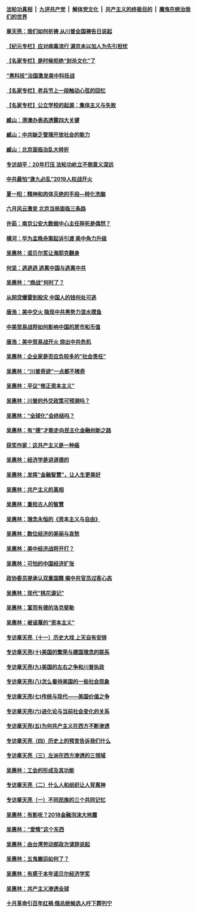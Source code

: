 

####  [法轮功真相](../../../../basic/blob/master/README.md?t=07050102) &nbsp;|&nbsp; [九评共产党](../../../../9ping.md/blob/master/README.md?t=07050102) &nbsp;|&nbsp; [解体党文化](../../../../jtdwh.md/blob/master/README.md?t=07050102)  &nbsp;|&nbsp; [共产主义的终极目的](../../../../gczydzjmd.md/blob/master/README.md?t=07050102) &nbsp;|&nbsp; [魔鬼在统治我们的世界](../../../../mgztzwmdsj.md/blob/master/README.md?t=07050102) 

#### [章天亮：我们如何祈祷 从川普全国祷告日说起](../pages/nsc423/n11944627.md?t=07050102) 

#### [【纪元专栏】应对病毒流行 渥京未以加人为先引担忧](../pages/nsc423/n11875714.md?t=07050102) 

#### [【名家专栏】是时候拒绝“封杀文化”了](../pages/nsc423/n11814093.md?t=07050102) 

#### [“黑科技”治国激发美中科技战](../pages/nsc423/n11638056.md?t=07050102) 

#### [【名家专栏】老兵节上一段触动心弦的回忆](../pages/nsc423/n11646016.md?t=07050102) 

#### [【名家专栏】公立学校的起源：集体主义与失败](../pages/nsc423/n11601833.md?t=07050102) 

#### [臧山：港澳办表态透露四大关键](../pages/nsc423/n11421628.md?t=07050102) 

#### [臧山：中共缺乏管理开放社会的能力](../pages/nsc423/n11407457.md?t=07050102) 

#### [臧山：北京面临治乱大转折](../pages/nsc423/n11406895.md?t=07050102) 

#### [专访胡平：20年打压 法轮功屹立不倒意义深远](../pages/nsc423/n11398800.md?t=07050102) 

#### [中共最怕“逢九必乱”2019人权战开火](../pages/nsc423/n11385248.md?t=07050102) 

#### [夏一阳：精神和肉体灭绝的手段—转化洗脑](../pages/nsc423/n11368250.md?t=07050102) 

#### [六月风云激变 北京当局面临三条路](../pages/nsc423/n11313668.md?t=07050102) 

#### [许茹：南京公安大数据中心主任猝死是偶然？](../pages/nsc423/n11064744.md?t=07050102) 

#### [横河：华为孟晚舟案起诉引渡 美中角力升级](../pages/nsc423/n11027230.md?t=07050102) 

#### [吴惠林：诺贝尔奖让海耶克翻身](../pages/nsc423/n10890049.md?t=07050102) 

#### [何坚：逃逃逃 逃离中国与逃离中共](../pages/nsc423/n10592891.md?t=07050102) 

#### [吴惠林：“商战”何时了？](../pages/nsc423/n10573558.md?t=07050102) 

#### [从网贷爆雷到股灾 中国人的钱何处可逃](../pages/nsc423/n10572800.md?t=07050102) 

#### [唐浩：美中交火 隐现中共黑势力混水摸鱼](../pages/nsc423/n10544040.md?t=07050102) 

#### [中美贸易战将如何影响中国的房市和币值](../pages/nsc423/n10543697.md?t=07050102) 

#### [唐浩：美中贸易战开火 烧出中共危机](../pages/nsc423/n10540126.md?t=07050102) 

#### [吴惠林：企业家是否应负较多的“社会责任”](../pages/nsc423/n10535022.md?t=07050102) 

#### [吴惠林：“川普奇迹”一点都不稀奇](../pages/nsc423/n10512808.md?t=07050102) 

#### [吴惠林：平议“修正资本主义”](../pages/nsc423/n10495724.md?t=07050102) 

#### [吴惠林：川普的外交政策可预测吗？](../pages/nsc423/n10462387.md?t=07050102) 

#### [吴惠林：“全球化”会终结吗？](../pages/nsc423/n10452838.md?t=07050102) 

#### [吴惠林：有“德”才能走向民主化金融创新之路](../pages/nsc423/n10432292.md?t=07050102) 

#### [获奖作家：这共产主义是一种癌](../pages/nsc423/n10431541.md?t=07050102) 

#### [吴惠林：经济学是讲道德的](../pages/nsc423/n10398014.md?t=07050102) 

#### [吴惠林：发挥“金融智慧”，让人生更美好](../pages/nsc423/n10375019.md?t=07050102) 

#### [吴惠林：共产主义的真相](../pages/nsc423/n10351394.md?t=07050102) 

#### [吴惠林：重拾古人的智慧](../pages/nsc423/n10337691.md?t=07050102) 

#### [吴惠林：理念永恒的《资本主义与自由》](../pages/nsc423/n10316274.md?t=07050102) 

#### [吴惠林：数位经济的美丽与哀愁](../pages/nsc423/n10292946.md?t=07050102) 

#### [吴惠林：美中经济战将开打？](../pages/nsc423/n10258825.md?t=07050102) 

#### [吴惠林：可怕的中国经济扩张](../pages/nsc423/n10219147.md?t=07050102) 

#### [政协委员提承认双重国籍 揭中共官员过客心态](../pages/nsc423/n10208809.md?t=07050102) 

#### [吴惠林：现代“桃花源记”](../pages/nsc423/n10185234.md?t=07050102) 

#### [吴惠林：富而有德的洛克斐勒](../pages/nsc423/n10142264.md?t=07050102) 

#### [吴惠林：被诬蔑的“资本主义”](../pages/nsc423/n10124816.md?t=07050102) 

#### [专访章天亮（十一）历史大戏 上天自有安排](../pages/nsc423/n10094905.md?t=07050102) 

#### [专访章天亮(十)美国的繁荣与建国理念的联系](../pages/nsc423/n10094899.md?t=07050102) 

#### [专访章天亮(九)美国的左右之争和川普执政](../pages/nsc423/n10094889.md?t=07050102) 

#### [专访章天亮(八)怎么看待美国的一些社会现象](../pages/nsc423/n10094857.md?t=07050102) 

#### [专访章天亮(七)传统与现代——美国价值之争](../pages/nsc423/n10093140.md?t=07050102) 

#### [专访章天亮(六)进化论与当前社会变化的关系](../pages/nsc423/n10092036.md?t=07050102) 

#### [专访章天亮(五)为何共产主义在西方不断渗透](../pages/nsc423/n10083620.md?t=07050102) 

#### [专访章天亮（四）历史上的预言告诉我们什么](../pages/nsc423/n10083606.md?t=07050102) 

#### [专访章天亮（三）左派在西方渗透的三领域](../pages/nsc423/n10081115.md?t=07050102) 

#### [吴惠林：工会的形成及其功能](../pages/nsc423/n10080633.md?t=07050102) 

#### [专访章天亮（二）什么人和组织让人背离神](../pages/nsc423/n10076637.md?t=07050102) 

#### [专访章天亮（一）不同民族的三个共同记忆](../pages/nsc423/n10074188.md?t=07050102) 

#### [吴惠林：有影呒？2018金融泡沫大地震](../pages/nsc423/n10040534.md?t=07050102) 

#### [吴惠林：“爱情”这个东西](../pages/nsc423/n10019423.md?t=07050102) 

#### [吴惠林：由台湾劳动部政次请辞说起](../pages/nsc423/n9979679.md?t=07050102) 

#### [吴惠林：五鬼搬运如何了？](../pages/nsc423/n9925338.md?t=07050102) 

#### [吴惠林：有感于本年诺贝尔经济学奖](../pages/nsc423/n9871883.md?t=07050102) 

#### [吴惠林：共产主义渗透全球](../pages/nsc423/n9812748.md?t=07050102) 

#### [十月革命引百年红祸 俄总统候选人吁下葬列宁](../pages/nsc423/n9810182.md?t=07050102) 

